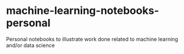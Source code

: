 # machine-learning-notebooks-personal
Personal notebooks to illustrate work done related to machine learning and/or data science
